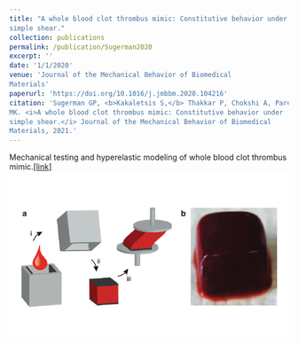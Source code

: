 ```yaml
---
title: "A whole blood clot thrombus mimic: Constitutive behavior under
simple shear."
collection: publications
permalink: /publication/Sugerman2020
excerpt: ''
date: '1/1/2020'
venue: 'Journal of the Mechanical Behavior of Biomedical
Materials'
paperurl: 'https://doi.org/10.1016/j.jmbbm.2020.104216'
citation: 'Sugerman GP, <b>Kakaletsis S,</b> Thakkar P, Chokshi A, Parekh SH, Rausch
MK. <i>A whole blood clot thrombus mimic: Constitutive behavior under
simple shear.</i> Journal of the Mechanical Behavior of Biomedical
Materials, 2021.'
---
```

Mechanical testing and hyperelastic modeling of whole blood clot thrombus mimic.[[link]](https://doi.org/10.1016/j.jmbbm.2020.104216)
<img src='/images/J1_Ella2020.png'>


